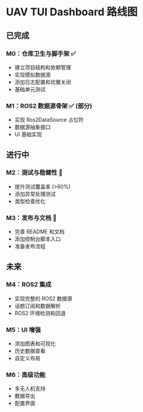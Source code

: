 # UAV TUI Dashboard 路线图

## 已完成

### M0：仓库卫生与脚手架 ✅

- 建立项目结构和依赖管理
- 实现模拟数据源
- 添加日志配置和优雅关闭
- 基础单元测试

### M1：ROS2 数据源骨架 ✅ (部分)

- 实现 Ros2DataSource 占位符
- 数据源抽象接口
- UI 基础实现

## 进行中

### M2：测试与稳健性 🔄

- 提升测试覆盖率 (>60%)
- 添加异常处理测试
- 类型检查优化

### M3：发布与文档 🔄

- 完善 README 和文档
- 添加控制台脚本入口
- 准备发布流程

## 未来

### M4：ROS2 集成

- 实现完整的 ROS2 数据源
- 话题订阅和数据解析
- ROS2 环境检测和回退

### M5：UI 增强

- 添加图表和可视化
- 历史数据查看
- 自定义布局

### M6：高级功能

- 多无人机支持
- 数据导出
- 配置界面
